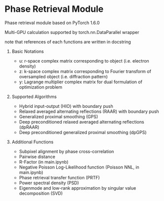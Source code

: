 # Phase Retrieval Module

Phase retrieval module based on PyTorch 1.6.0

Multi-GPU calculation supported by torch.nn.DataParallel wrapper

note that references of each functions are written in docstring

1. Basic Notations
    - u: r-space complex matrix corresponding to object (i.e. electron density)
    - z: k-space complex matrix corresponding to Fourier transform of oversampled object (i.e. diffraction pattern)
    - y: Lagrange multiplier complex matrix for dual formulation of optimization problem

2. Supported Algorithms
    - Hybrid input-output (HIO) with boundary push
    - Relaxed averaged alternating reflections (RAAR) with boundary push
    - Generalized proximal smoothing (GPS)
    - Deep preconditioned relaxed averaged alternating reflections (dpRAAR)
    - Deep preconditioned generalized proximal smoothing (dpGPS)

3. Additional Functions
    - Subpixel alignment by phase cross-correlation
    - Pairwise distance
    - R-Factor (in main.ipynb)
    - Negative Poisson Log-Likelihood function (Poisson NNL, in main.ipynb)
    - Phase retrieval transfer function (PRTF)
    - Power spectral density (PSD)
    - Eigenmode and low-rank approximation by singular value decomposition (SVD)